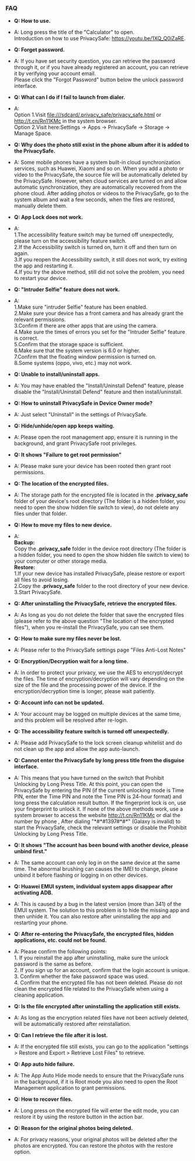 ### FAQ

- **Q: How to use.**
- A: Long press the title of the "Calculator" to open.
</br>Introduction on how to use PrivacySafe: https://youtu.be/1XQ_Q0iZaRE.

- **Q: Forget password.**
- A: If you have set security question, you can retrieve the password through it, 
or if you have already registered an account, you can retrieve it by verifying your account email.
</br>Please click the "Forgot Password" button below the unlock password interface.

- **Q: What can I do if I fail to launch from dialer.**
- A: 
</br>Option 1.Visit <file:///sdcard/.privacy_safe/privacy_safe.html> or <http://t.cn/Rn11KMc> in the system browser.
</br>Option 2.Visit here:Settings -> Apps -> PrivacySafe -> Storage -> Manage Space.

- **Q: Why does the photo still exist in the phone album after it is added to the PrivacySafe.**
- A: Some mobile phones have a system built-in cloud synchronization services, such as Huawei, Xiaomi and so on. When you add a photo or video to the PrivacySafe, the source file will be automatically deleted by the PrivacySafe. However, when cloud services are turned on and allow automatic synchronization, they are automatically recovered from the phone cloud. After adding photos or videos to the PrivacySafe, go to the system album and wait a few seconds, when the files are restored, manually delete them.

- **Q: App Lock does not work.**
- A: 
</br>1.The accessibility feature switch may be turned off unexpectedly, please turn on the accessibility feature switch.
</br>2.If the Accessibility switch is turned on, turn it off and then turn on again.
</br>3.If you reopen the Accessibility switch, it still does not work, try exiting the app and restarting it.
</br>4.If you try the above method, still did not solve the problem, you need to restart your device.

- **Q: "Intruder Selfie" feature does not work.**
- A: 
</br>1.Make sure "intruder Selfie" feature has been enabled.
</br>2.Make sure your device has a front camera and has already grant the relevant permissions.
</br>3.Confirm if there are other apps that are using the camera.
</br>4.Make sure the times of errors you set for the "Intruder Selfie" feature is correct.
</br>5.Confirm that the storage space is sufficient.
</br>6.Make sure that the system version is 6.0 or higher.
</br>7.Confirm that the floating window permission is turned on.
</br>8.Some systems (oppo, vivo, etc.) may not work.

- **Q: Unable to install/uninstall apps.**
- A: You may have enabled the "Install/Uninstall Defend" feature, please disable the "Install/Uninstall Defend" feature and then install/uninstall.

- **Q: How to uninstall PrivacySafe in Device Owner mode?**
- A: Just select "Uninstall" in the settings of PrivacySafe.

- **Q: Hide/unhide/open app keeps waiting.**
- A: Please open the root management app, ensure it is running in the background, and grant PrivacySafe root privileges.

- **Q: It shows "Failure to get root permission"**
- A: Please make sure your device has been rooted then grant root permissions.

- **Q: The location of the encrypted files.**
- A: The storage path for the encrypted file is located in the **.privacy_safe** folder of your device's root directory (The folder is a hidden folder, you need to open the show hidden file switch to view), do not delete any files under that folder.

- **Q: How to move my files to new device.**
- A: 
</br>**Backup:**
</br>Copy the **.privacy_safe** folder in the device root directory (The folder is a hidden folder, you need to open the show hidden file switch to view) to your computer or other storage media.
</br>**Restore:**
</br>1.If your new device has installed PrivacySafe, please restore or export all files to avoid losing.
</br>2.Copy the **.privacy_safe** folder to the root directory of your new device.
</br>3.Start PrivacySafe.

- **Q: After uninstalling the PrivacySafe, retrieve the encrypted files.**
- A: As long as you do not delete the folder that save the encrypted files (please refer to the above question "The location of the encrypted files"), when you re-install the PrivacySafe, you can see them.

- **Q: How to make sure my files never be lost.**
- A: Please refer to the PrivacySafe settings page "Files Anti-Lost Notes"

- **Q: Encryption/Decryption wait for a long time.**
- A: In order to protect your privacy, we use the AES to encrypt/decrypt the files. The time of encryption/decryption will vary depending on the size of the file and the processing power of the device. If the encryption/decryption time is longer, please wait patiently.

- **Q: Account info can not be updated.**
- A: Your account may be logged on multiple devices at the same time, and this problem will be resolved after re-login.

- **Q: The accessibility feature switch is turned off unexpectedly.**
- A: Please add PrivacySafe to the lock screen cleanup whitelist and do not clean up the app and allow the app auto-launch.

- **Q: Cannot enter the PrivacySafe by long press title from the disguise interface.**
- A: This means that you have turned on the switch that Prohibit Unlocking by Long Press Title. At this point, you can open the PrivacySafe by entering the PIN (if the current unlocking mode is Time PIN, enter the Time PIN and note the Time PIN is 24-hour format) and long press the calculation result button. If the fingerprint lock is on, use your fingerprint to unlock it. If none of the above methods work, use a system browser to access the website <http://t.cn/Rn11KMc> or dial the number by phone , After dialing "\*#\*#1397#\*#\*" (Galaxy is invalid) to start the PrivacySafe, check the relevant settings or disable the Prohibit Unlocking by Long Press Title.

- **Q: It shows "The account has been bound with another device, please unbind first."**
- A: The same account can only log in on the same device at the same time. The abnormal brushing can causes the IMEI to change, please unbind it before flashing or logging in on other devices.

- **Q: Huawei EMUI system, individual system apps disappear after activating ADB.**
- A: This is caused by a bug in the latest version (more than 341) of the EMUI system. The solution to this problem is to hide the missing app and then unhide it. You can also restore after uninstalling the app and restarting your phone.

- **Q: After re-entering the PrivacySafe, the encrypted files, hidden applications, etc. could not be found.**
- A: Please confirm the following points:
</br>1. If you reinstall the app after uninstalling, make sure the unlock password is the same as before.
</br>2. If you sign up for an account, confirm that the login account is unique.
</br>3. Confirm whether the fake password space was used.
</br>4. Confirm that the encrypted file has not been deleted. Please do not clean the encrypted file related to the PrivacySafe when using a cleaning application.

- **Q: Is the file encrypted after uninstalling the application still exists.**
- A: As long as the encryption related files have not been actively deleted, will be automatically restored after reinstallation.

- **Q: Can I retrieve the file after it is lost.**
- A: If the encrypted file still exists, you can go to the application "settings > Restore and Export > Retrieve Lost Files" to retrieve.

- **Q: App auto hide failure.**
- A: The App Auto Hide mode needs to ensure that the PrivacySafe runs in the background, if it is Root mode you also need to open the Root Management application to grant permissions.

- **Q: How to recover files.**
- A: Long press on the encrypted file will enter the edit mode, you can restore it by using the restore button in the action bar.

- **Q: Reason for the original photos being deleted.**
- A: For privacy reasons, your original photos will be deleted after the photos are encrypted. You can restore the photos with the restore option.